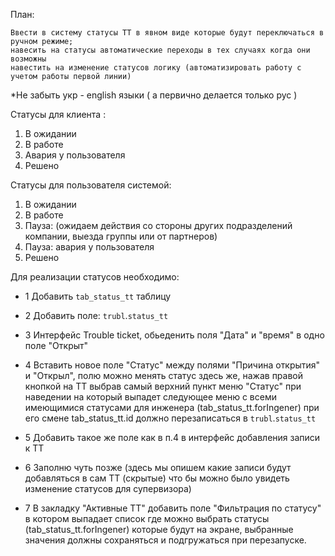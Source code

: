 

План:

    Ввести в систему статусы ТТ в явном виде которые будут переключаться в ручном режиме;
    навесить на статусы автоматические переходы в тех случаях когда они возможны
    навестить на изменение статусов логику (автоматизировать работу с учетом работы первой линии)

*Не забыть укр - english языки ( а первично делается только рус )

Статусы для клиента :
1. В ожидании
2. В работе
3. Авария у пользователя
4. Решено

Статусы для пользователя системой:
1. В ожидании
2. В работе
3. Пауза: (ожидаем действия со стороны других подразделений компании, выезда группы или от партнеров)
4. Пауза: авария у пользователя
5. Решено

Для реализации статусов необходимо:
* 1 Добавить `tab_status_tt` таблицу 
* 2 Добавить поле: `trubl`.`status_tt`
* 3 Интерфейс Trouble ticket, обьеденить поля "Дата" и "время" в одно поле "Открыт"
* 4 Вставить новое поле "Статус" между полями "Причина открытия" и "Открыл", полю можно менять статус здесь же, нажав правой кнопкой  на ТТ выбрав самый верхний пункт меню "Статус" при наведении на который выпадет следующее меню с всеми имеющимися статусами для инженера (tab_status_tt.forIngener) при его смене tab_status_tt.id должно перезаписаться в `trubl`.`status_tt`

* 5 Добавить такое же поле как в п.4 в интерфейс добавления записи к ТТ
* 6 Заполню чуть позже (здесь мы опишем какие записи будут добавляться в сам ТТ (скрытые) что бы можно было увидеть изменение статусов для супервизора) 
* 7 В закладку "Активные ТТ" добавить поле "Фильтрация по статусу" в котором выпадает список где можно выбрать статусы (tab_status_tt.forIngener) которые будут на экране, выбранные значения должны сохраняться и подгружаться при перезапуске.
